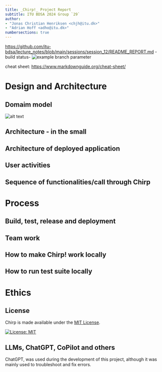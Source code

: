 ```yaml
---
title: _Chirp!_ Project Report
subtitle: ITU BDSA 2024 Group `29`
author:
- "Jonas Christian Henriksen <chjh@itu.dk>"
- "Adrian Hoff <adho@itu.dk>"
numbersections: true
---
```



https://github.com/itu-bdsa/lecture_notes/blob/main/sessions/session_12/README_REPORT.md
-build status-
![example branch parameter](https://github.com/ITU-BDSA2024-GROUP29/Chirp/blob/f0ac3c1480d9a09a63efd21db17844a254db9f95/.github/workflows/main_bdsagroup29chirpremotedb.yml)


cheat sheet: https://www.markdownguide.org/cheat-sheet/

# Design and Architecture

## Domaim model
![alt text](/diagrams/drawio-assets/DomainModel-side-1.png)

## Architecture - in the small

## Architecture of deployed application

## User activities

## Sequence of functionalities/call through Chirp

# Process

## Build, test, release and deployment

## Team work

## How to make Chirp! work locally

## How to run test suite locally

# Ethics

## License

Chirp is made available under the [MIT License](https://opensource.org/license/mit).

[![License: MIT](https://img.shields.io/badge/License-MIT-orange.svg)](https://opensource.org/licenses/MIT)

## LLMs, ChatGPT, CoPilot and others

ChatGPT, was used during the development of this project, although it was mainly used to troubleshoot and fix errors.
